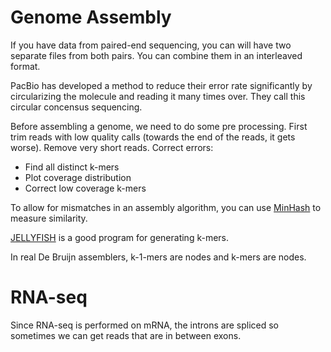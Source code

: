 # Genome Assembly

If you have data from paired-end sequencing, you can will have two separate files from both pairs. You can combine them in an interleaved format.

PacBio has developed a method to reduce their error rate significantly by circularizing the molecule and reading it many times over. They call this circular concensus sequencing.

Before assembling a genome, we need to do some pre processing. First trim reads with low quality calls (towards the end of the reads, it gets worse). Remove very short reads. Correct errors:
* Find all distinct k-mers
* Plot coverage distribution
* Correct low coverage k-mers

To allow for mismatches in an assembly algorithm, you can use [MinHash](https://en.wikipedia.org/wiki/MinHash) to measure similarity.

[JELLYFISH](https://www.cbcb.umd.edu/software/jellyfish/) is a good program for generating k-mers.

In real De Bruijn assemblers, k-1-mers are nodes and k-mers are nodes.

# RNA-seq

Since RNA-seq is performed on mRNA, the introns are spliced so sometimes we can get reads that are in between exons.
